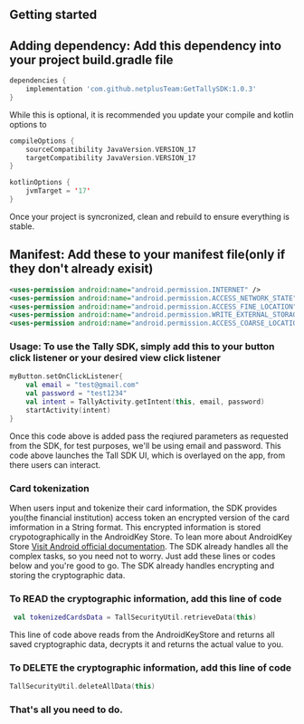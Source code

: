 ## Getting started

## Adding dependency: Add this dependency into your project build.gradle file

```gradle
dependencies {
    implementation 'com.github.netplusTeam:GetTallySDK:1.0.3'
}
```
While this is optional, it is recommended you update your compile and kotlin options to
```kotlin
compileOptions {
    sourceCompatibility JavaVersion.VERSION_17
    targetCompatibility JavaVersion.VERSION_17
}

kotlinOptions {
    jvmTarget = '17'
}
```
Once your project is syncronized, clean and rebuild to ensure everything is stable.

## Manifest: Add these to your manifest file(only if they don't already exisit)

```xml
<uses-permission android:name="android.permission.INTERNET" />
<uses-permission android:name="android.permission.ACCESS_NETWORK_STATE" />
<uses-permission android:name="android.permission.ACCESS_FINE_LOCATION" />
<uses-permission android:name="android.permission.WRITE_EXTERNAL_STORAGE" />
<uses-permission android:name="android.permission.ACCESS_COARSE_LOCATION" />
```
### Usage: To use the Tally SDK, simply add this to your button click listener or your desired view click listener

```kotlin
myButton.setOnClickListener{
    val email = "test@gmail.com"
    val password = "test1234"
    val intent = TallyActivity.getIntent(this, email, password)
    startActivity(intent)
}
```
Once this code above is added pass the reqiured parameters as requested from the SDK, for test purposes, we'll be using email and password. This code above launches the Tall SDK UI, which is overlayed on the app, from there users can interact.

### Card tokenization
When users input and tokenize their card information, the SDK provides you(the financial institution) access token an encrypted version of the card imformation in a String format. This encrypted information is stored crypotographically in the AndroidKey Store. To lean more about AndroidKey Store [Visit Android official documentation](https://developer.android.com/privacy-and-security/keystore). 
The SDK already handles all the complex tasks, so you need not to worry. Just add these lines or codes below and you're good to go. The SDK already handles encrypting and storing the cryptographic data.

### To READ the cryptographic information, add this line of code
```kotlin
 val tokenizedCardsData = TallSecurityUtil.retrieveData(this)
```
This line of code above reads from the AndroidKeyStore and returns all saved cryptographic data, decrypts it and returns the actual value to you.

### To DELETE the cryptographic information, add this line of code
```kotlin
TallSecurityUtil.deleteAllData(this)
```


### That's all you need to do.
